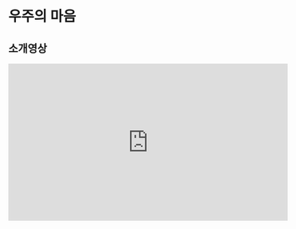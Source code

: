 # 우주의 마음
## 소개영상
<iframe width="560" height="315" src="https://www.youtube.com/embed/jBrhQTluPgU" frameborder="0" allow="accelerometer; autoplay; encrypted-media; gyroscope; picture-in-picture" allowfullscreen></iframe>
